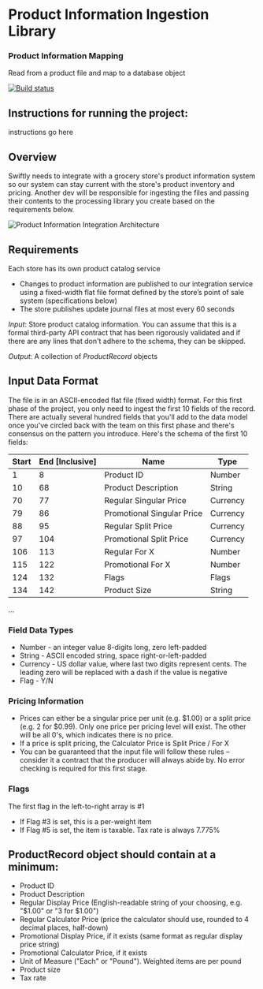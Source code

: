 # Product Information Ingestion Library

### Product Information Mapping 

Read from a product file and map to a database object

[![Build status](https://ci.appveyor.com/api/projects/status/h90yk2j6jms9drn7?svg=true)](https://ci.appveyor.com/project/rkamradt/productfilemapper)

## Instructions for running the project:

instructions go here

## Overview

Swiftly needs to integrate with a grocery store's product information system so our system can stay current with the store's product inventory and pricing.  Another dev will be responsible for ingesting the files and passing their contents to the processing library you create based on the requirements below.

![Product Information Integration Architecture](https://github.com/prestoqinc/code-exercise-services/raw/master/Swiftly_Services_Coding_Exercise_Architecture.png "Product Information Integration Architecture")

## Requirements
Each store has its own product catalog service
* Changes to product information are published to our integration service using a fixed-width flat file format defined by the store’s point of sale system (specifications below)
* The store publishes update journal files at most every 60 seconds

*Input*: Store product catalog information. You can assume that this is a formal third-party API contract that has been rigorously validated and if there are any lines that don't adhere to the schema, they can be skipped.

*Output*: A collection of _ProductRecord_ objects

## Input Data Format
The file is in an ASCII-encoded flat file (fixed width) format. For this first phase of the project, you only need to ingest the first 10 fields of the record. There are actually several hundred fields that you'll add to the data model once you've circled back with the team on this first phase and there's consensus on the pattern you introduce. Here's the schema of the first 10 fields:

| Start | End [Inclusive] | Name                       | Type     |
|-------|-----------------|----------------------------|----------|
| 1     | 8               | Product ID                 | Number   |
| 10    | 68              | Product Description        | String   |
| 70    | 77              | Regular Singular Price     | Currency |
| 79    | 86              | Promotional Singular Price | Currency |
| 88    | 95              | Regular Split Price        | Currency |
| 97    | 104             | Promotional Split Price    | Currency |
| 106   | 113             | Regular For X              | Number   |
| 115   | 122             | Promotional For X          | Number   |
| 124   | 132             | Flags                      | Flags    |
| 134   | 142             | Product Size               | String   |
...

### Field Data Types
* Number - an integer value 8-digits long, zero left-padded
* String - ASCII encoded string, space right-or-left-padded
* Currency - US dollar value, where last two digits represent cents.  The leading zero will be replaced with a dash if the value is negative
* Flag - Y/N

### Pricing Information
* Prices can either be a singular price per unit (e.g. $1.00) or a split price (e.g. 2 for $0.99).  Only one price per pricing level will exist.  The other will be all 0's, which indicates there is no price.
* If a price is split pricing, the Calculator Price is Split Price / For X
* You can be guaranteed that the input file will follow these rules – consider it a contract that the producer will always abide by.  No error checking is required for this first stage.

### Flags
The first flag in the left-to-right array is #1
* If Flag #3 is set, this is a per-weight item
* If Flag #5 is set, the item is taxable.  Tax rate is always 7.775%

## ProductRecord object should contain at a minimum:
* Product ID
* Product Description
* Regular Display Price (English-readable string of your choosing, e.g. "$1.00" or "3 for $1.00")
* Regular Calculator Price (price the calculator should use, rounded to 4 decimal places, half-down)
* Promotional Display Price, if it exists (same format as regular display price string)
* Promotional Calculator Price, if it exists
* Unit of Measure ("Each" or "Pound").  Weighted items are per pound
* Product size
* Tax rate
